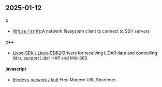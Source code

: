## 2025-01-12
#### c
* [libfuse / sshfs](https://github.com/libfuse/sshfs):A network filesystem client to connect to SSH servers
#### c++
* [Livox-SDK / Livox-SDK2](https://github.com/Livox-SDK/Livox-SDK2):Drivers for receiving LiDAR data and controlling lidar, support Lidar HAP and Mid-360.
#### javascript
* [thedevs-network / kutt](https://github.com/thedevs-network/kutt):Free Modern URL Shortener.
